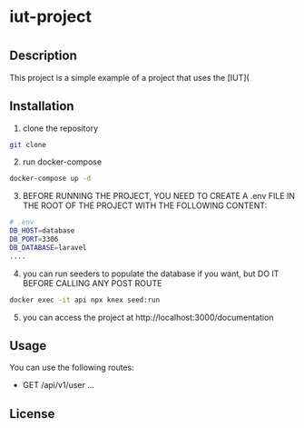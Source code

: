 # iut-project
#


## Description

This project is a simple example of a project that uses the [IUT](

## Installation

1. clone the repository
```bash
git clone
```

2. run docker-compose
```bash
docker-compose up -d
```

3. BEFORE RUNNING THE PROJECT, YOU NEED TO CREATE A .env FILE IN THE ROOT OF THE PROJECT WITH THE FOLLOWING CONTENT:
```bash
# .env
DB_HOST=database
DB_PORT=3306
DB_DATABASE=laravel
....
```

4. you can run seeders to populate the database if you want, but DO IT BEFORE CALLING ANY POST ROUTE
```bash
docker exec -it api npx knex seed:run
```

5. you can access the project at http://localhost:3000/documentation

## Usage

You can use the following routes:

- GET /api/v1/user
...

## License
